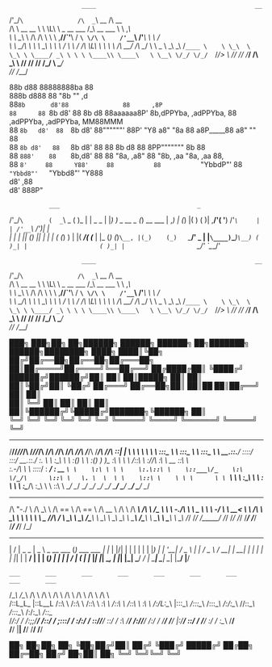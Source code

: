 ﻿                        ____                                            __      
 /'\_/`\               /\  _`\                  __                     /\ \__   
/\      \    __  __    \ \ \L\ \ _ __    ___   /\_\       __     ___   \ \ ,_\  
\ \ \__\ \  /\ \/\ \    \ \ ,__//\`'__\ / __`\ \/\ \    /'__`\  /'___\  \ \ \/  
 \ \ \_/\ \ \ \ \_\ \    \ \ \/ \ \ \/ /\ \L\ \ \ \ \  /\  __/ /\ \__/   \ \ \_ 
  \ \_\\ \_\ \/`____ \    \ \_\  \ \_\ \ \____/ _\ \ \ \ \____\\ \____\   \ \__\
   \/_/ \/_/  `/___/> \    \/_/   \/_/  \/___/ /\ \_\ \ \/____/ \/____/    \/__/
                 /\___/                        \ \____/                         
                 \/__/                          \/___/                          

                                                                                                              
88b           d88               88888888ba                               88                                   
888b         d888               88      "8b                              ""                            ,d     
88`8b       d8'88               88      ,8P                                                            88     
88 `8b     d8' 88  8b       d8  88aaaaaa8P'  8b,dPPYba,   ,adPPYba,      88   ,adPPYba,   ,adPPYba,  MM88MMM  
88  `8b   d8'  88  `8b     d8'  88""""""'    88P'   "Y8  a8"     "8a     88  a8P_____88  a8"     ""    88     
88   `8b d8'   88   `8b   d8'   88           88          8b       d8     88  8PP"""""""  8b            88     
88    `888'    88    `8b,d8'    88           88          "8a,   ,a8"     88  "8b,   ,aa  "8a,   ,aa    88,    
88     `8'     88      Y88'     88           88           `"YbbdP"'      88   `"Ybbd8"'   `"Ybbd8"'    "Y888  
                       d8'                                              ,88                                   
                      d8'                                             888P"                                   


               ___                                      _   
/'\_/`\       (  _`\                   _               ( )_ 
|     | _   _ | |_) ) _ __    _       (_)   __     ___ | ,_)
| (_) |( ) ( )| ,__/'( '__) /'_`\     | | /'__`\ /'___)| |  
| | | || (_) || |    | |   ( (_) )    | |(  ___/( (___ | |_ 
(_) (_)`\__, |(_)    (_)   `\___/' _  | |`\____)`\____)`\__)
       ( )_| |                    ( )_| |                   
       `\___/'                    `\___/'                   



                        ____                                            __      
 /'\_/`\               /\  _`\                  __                     /\ \__   
/\      \    __  __    \ \ \L\ \ _ __    ___   /\_\       __     ___   \ \ ,_\  
\ \ \__\ \  /\ \/\ \    \ \ ,__//\`'__\ / __`\ \/\ \    /'__`\  /'___\  \ \ \/  
 \ \ \_/\ \ \ \ \_\ \    \ \ \/ \ \ \/ /\ \L\ \ \ \ \  /\  __/ /\ \__/   \ \ \_ 
  \ \_\\ \_\ \/`____ \    \ \_\  \ \_\ \ \____/ _\ \ \ \ \____\\ \____\   \ \__\
   \/_/ \/_/  `/___/> \    \/_/   \/_/  \/___/ /\ \_\ \ \/____/ \/____/    \/__/
                 /\___/                        \ \____/                         
                 \/__/                          \/___/                          



███╗   ███╗██╗   ██╗██████╗ ██████╗  ██████╗      ██╗███████╗ ██████╗████████╗
████╗ ████║╚██╗ ██╔╝██╔══██╗██╔══██╗██╔═══██╗     ██║██╔════╝██╔════╝╚══██╔══╝
██╔████╔██║ ╚████╔╝ ██████╔╝██████╔╝██║   ██║     ██║█████╗  ██║        ██║   
██║╚██╔╝██║  ╚██╔╝  ██╔═══╝ ██╔══██╗██║   ██║██   ██║██╔══╝  ██║        ██║   
██║ ╚═╝ ██║   ██║   ██║     ██║  ██║╚██████╔╝╚█████╔╝███████╗╚██████╗   ██║   
╚═╝     ╚═╝   ╚═╝   ╚═╝     ╚═╝  ╚═╝ ╚═════╝  ╚════╝ ╚══════╝ ╚═════╝   ╚═╝   
                                                                              



 ___ __ __      __  __     ______     ______        ______       _________    ______       ______       _________  
/__//_//_/\    /_/\/_/\   /_____/\   /_____/\      /_____/\     /________/\  /_____/\     /_____/\     /________/\ 
\::\| \| \ \   \ \ \ \ \  \:::_ \ \  \:::_ \ \     \:::_ \ \    \__.::.__\/  \::::_\/_    \:::__\/     \__.::.__\/ 
 \:.      \ \   \:\_\ \ \  \:(_) \ \  \:(_) ) )_    \:\ \ \ \     /_\::\ \    \:\/___/\    \:\ \  __      \::\ \   
  \:.\-/\  \ \   \::::_\/   \: ___\/   \: __ `\ \    \:\ \ \ \    \:.\::\ \    \::___\/_    \:\ \/_/\      \::\ \  
   \. \  \  \ \    \::\ \    \ \ \      \ \ `\ \ \    \:\_\ \ \    \: \  \ \    \:\____/\    \:\_\ \ \      \::\ \ 
    \__\/ \__\/     \__\/     \_\/       \_\/ \_\/     \_____\/     \_____\/     \_____\/     \_____\/       \__\/ 
                                                                                                                   


 __    __     __  __     ______   ______     ______       __     ______     ______     ______  
/\ "-./  \   /\ \_\ \   /\  == \ /\  == \   /\  __ \     /\ \   /\  ___\   /\  ___\   /\__  _\ 
\ \ \-./\ \  \ \____ \  \ \  _-/ \ \  __<   \ \ \/\ \   _\_\ \  \ \  __\   \ \ \____  \/_/\ \/ 
 \ \_\ \ \_\  \/\_____\  \ \_\    \ \_\ \_\  \ \_____\ /\_____\  \ \_____\  \ \_____\    \ \_\ 
  \/_/  \/_/   \/_____/   \/_/     \/_/ /_/   \/_____/ \/_____/   \/_____/   \/_____/     \/_/ 
                                                                                               



  __  __           ____                     _                 _   
 |  \/  |  _   _  |  _ \   _ __    ___     (_)   ___    ___  | |_ 
 | |\/| | | | | | | |_) | | '__|  / _ \    | |  / _ \  / __| | __|
 | |  | | | |_| | |  __/  | |    | (_) |   | | |  __/ | (__  | |_ 
 |_|  |_|  \__, | |_|     |_|     \___/   _/ |  \___|  \___|  \__|
           |___/                         |__/                     



    ___       ___       ___       ___       ___       ___       ___       ___       ___   
   /\__\     /\__\     /\  \     /\  \     /\  \     /\  \     /\  \     /\  \     /\  \  
  /::L_L_   |::L__L   /::\  \   /::\  \   /::\  \   _\:\  \   /::\  \   /::\  \    \:\  \ 
 /:/L:\__\  |:::\__\ /::\:\__\ /::\:\__\ /:/\:\__\ /\/::\__\ /::\:\__\ /:/\:\__\   /::\__\
 \/_/:/  /  /:;;/__/ \/\::/  / \;:::/  / \:\/:/  / \::/\/__/ \:\:\/  / \:\ \/__/  /:/\/__/
   /:/  /   \/__/       \/__/   |:\/__/   \::/  /   \/__/     \:\/  /   \:\__\    \/__/   
   \/__/                         \|__|     \/__/               \/__/     \/__/            



██╗  ██╗██╗  ██╗
╚██╗██╔╝██║ ██╔╝
 ╚███╔╝ █████╔╝ 
 ██╔██╗ ██╔═██╗ 
██╔╝ ██╗██║  ██╗
╚═╝  ╚═╝╚═╝  ╚═╝